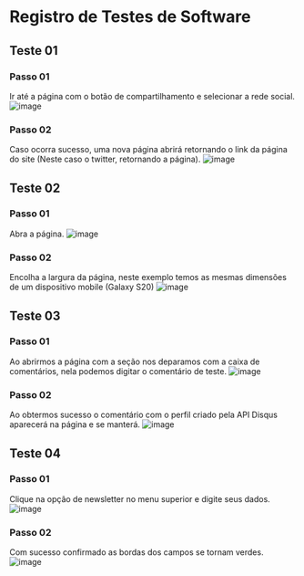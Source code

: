 # Registro de Testes de Software

## Teste 01

### Passo 01
Ir até a página com o botão de compartilhamento e selecionar a rede social.
![image](https://user-images.githubusercontent.com/98277143/203175282-90f72d27-412d-408d-b312-e692c1c7982d.png)
### Passo 02
Caso ocorra sucesso, uma nova página abrirá retornando o link da página do site (Neste caso o twitter, retornando a página).
![image](https://user-images.githubusercontent.com/98277143/203175892-048da03a-3fc4-47b5-9274-af28b61b43f9.png)

## Teste 02

### Passo 01
Abra a página.
![image](https://user-images.githubusercontent.com/98277143/203176764-c41ec134-3e54-4160-ba34-96a67f26e6e3.png)
### Passo 02
Encolha a largura da página, neste exemplo temos as mesmas dimensões de um dispositivo mobile (Galaxy S20)
![image](https://user-images.githubusercontent.com/98277143/203176872-acd4b7ed-013e-4a22-8428-9cac0cf3f005.png)


## Teste 03

### Passo 01
Ao abrirmos a página com a seção nos deparamos com a caixa de comentários, nela podemos digitar o comentário de teste.
![image](https://user-images.githubusercontent.com/98277143/203177076-ac754591-caf2-4304-a8e3-91c382e886c8.png)
### Passo 02
Ao obtermos sucesso o comentário com o perfil criado pela API Disqus aparecerá na página e se manterá.
![image](https://user-images.githubusercontent.com/98277143/203178070-fb1f48b1-1b7c-4056-8c5b-3ecd1b27da45.png)


## Teste 04

### Passo 01
Clique na opção de newsletter no menu superior e digite seus dados.
![image](https://user-images.githubusercontent.com/98277143/203178310-10a15121-e464-43b2-8253-1b3ba7af445a.png)
### Passo 02
Com sucesso confirmado as bordas dos campos se tornam verdes.
![image](https://user-images.githubusercontent.com/98277143/203178439-692254f1-23ef-4642-a48e-ce343670bf28.png)
